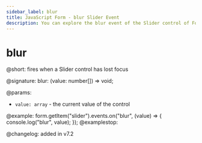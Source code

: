 ```yaml
---
sidebar_label: blur
title: JavaScript Form - blur Slider Event 
description: You can explore the blur event of the Slider control of Form in the documentation of the DHTMLX JavaScript UI library. Browse developer guides and API reference, try out code examples and live demos, and download a free 30-day evaluation version of DHTMLX Suite 7.
---
```


# blur

@short: fires when a Slider control has lost focus

@signature: blur: (value: number[]) => void;

@params:
- `value: array` - the current value of the control

@example:
form.getItem("slider").events.on("blur", (value) => {
    console.log("blur", value);
});
@examplestop:

@changelog: added in v7.2
